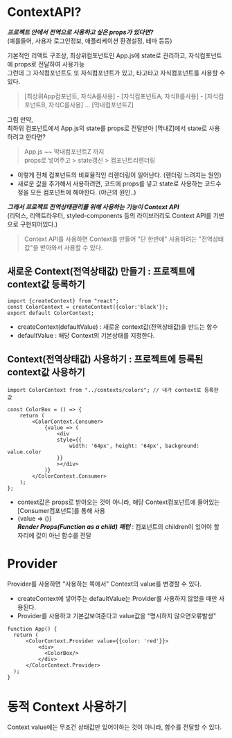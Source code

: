 # ContextAPI?
***프로젝트 안에서 전역으로 사용하고 싶은 props가 있다면?***   
(예를들어, 사용자 로그인정보, 애플리케이션 환경설정, 테마 등등)     

기본적인 리액트 구조상, 최상위컴포넌트인 App.js에 state로 관리하고, 자식컴포넌트에 props로 전달하여 사용가능   
그런데 그 자식컴포넌트도 또 자식컴포넌트가 있고, 타고타고 자식컴포넌트를 사용할 수 있다.   
> [최상위App컴포넌트, 자식A를사용] - [자식컴포넌트A, 자식B를사용] - [자식컴포넌트B, 자식C를사용] ... [막내컴포넌트Z]   

그럼 만약,   
최하위 컴포넌트에서 App.js의 state를 props로 전달받아 [막내Z]에서 state로 사용하려고 한다면?
> App.js ~~ 막내컴포넌트Z 까지  
> props로 넣어주고 > state갱신 > 컴포넌트리렌더링 

- 이렇게 전체 컴포넌트의 비효율적인 리렌더링이 일어난다. (렌더링 느려지는 원인) 
- 새로운 값을 추가해서 사용하려면, 코드에 props를 넣고 state로 사용하는 코드수정을 모든 컴포넌트에 해야한다. (야근의 원인..)

***그래서 프로젝트 전역상태관리를 위해 사용하는 기능이 Context API***   
(리덕스, 리액트라우터, styled-components 등의 라이브러리도 Context API를 기반으로 구현되어있다.)
>Context API를 사용하면 Context를 만들어 "단 한번에" 사용하려는 "전역상태값"을 받아와서 사용할 수 있다.   



## 새로운 Context(전역상태값) 만들기 : 프로젝트에 context값 등록하기
```
import {createContext} from "react";
const ColorContext = createContext({color:'black'});
export default ColorContext;
```
- createContext(defaultValue) : 새로운 context값(전역상태값)을 만드는 함수
- defaultValue : 해당 Context의 기본상태를 지정한다. 


## Context(전역상태값) 사용하기 : 프로젝트에 등록된 context값 사용하기
```
import ColorContext from "../contexts/colors"; // 내가 context로 등록한 값

const ColorBox = () => {
    return (
        <ColorContext.Consumer>
            {value => (
                <div
                style={{
                    width: '64px', height: '64px', background: value.color
                }}
                ></div>
            )}
        </ColorContext.Consumer>
    );
};
```
- context값은 props로 받아오는 것이 아니라, 해당 Context컴포넌트에 들어있는 [Consumer컴포넌트]를 통해 사용
- {value => ()}   
  ***Render Props(Function as a child) 패턴*** : 컴포넌트의 children이 있어야 할 자리에 값이 아닌 함수를 전달
  

# Provider
Provider를 사용하면 "사용하는 쪽에서" Context의 value를 변경할 수 있다.
- createContext에 넣어주는 defaultValue는 Provider를 사용하지 않았을 때만 사용된다.
- Provider를 사용하고 기본값보여준다고 value값을 "명시하지 않으면오류발생"
```
function App() {
  return (
      <ColorContext.Provider value={{color: 'red'}}>
          <div>
            <ColorBox/>
          </div>
      </ColorContext.Provider>
  );
}
```

# 동적 Context 사용하기
Context value에는 무조건 상태값만 있어야하는 것이 아니라, 함수를 전달할 수 있다.
